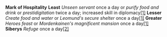 **Mark of Hospitality**
**Least**
_Unseen servant_ once a day or _purify food and drink_ or _prestidigitation_ twice a day; increased skill in diplomacy[[1]](https://eberron.fandom.com/wiki/Mark_of_Hospitality\#cite_note-ECS-p64-1)
**Lesser**
_Create food and water_ or _Leomund's secure shelter_ once a day[[1]](https://eberron.fandom.com/wiki/Mark_of_Hospitality\#cite_note-ECS-p64-1)
**Greater**
_Heroes feast_ or _Mordenkainen's magnificent mansion_ once a day[[1]](https://eberron.fandom.com/wiki/Mark_of_Hospitality\#cite_note-ECS-p64-1)
**Siberys**
_Refuge_ once a day[[2]](https://eberron.fandom.com/wiki/Mark_of_Hospitality\#cite_note-ECS-p81-2)